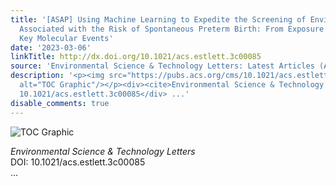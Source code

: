```yaml
---
title: '[ASAP] Using Machine Learning to Expedite the Screening of Environmental Factors
  Associated with the Risk of Spontaneous Preterm Birth: From Exposure Mixtures to
  Key Molecular Events'
date: '2023-03-06'
linkTitle: http://dx.doi.org/10.1021/acs.estlett.3c00085
source: 'Environmental Science & Technology Letters: Latest Articles (ACS Publications)'
description: '<p><img src="https://pubs.acs.org/cms/10.1021/acs.estlett.3c00085/asset/images/medium/ez3c00085_0001.gif"
  alt="TOC Graphic"/></p><div><cite>Environmental Science & Technology Letters</cite></div><div>DOI:
  10.1021/acs.estlett.3c00085</div> ...'
disable_comments: true
---
```

<p><img src="https://pubs.acs.org/cms/10.1021/acs.estlett.3c00085/asset/images/medium/ez3c00085_0001.gif" alt="TOC Graphic"/></p><div><cite>Environmental Science & Technology Letters</cite></div><div>DOI: 10.1021/acs.estlett.3c00085</div> ...